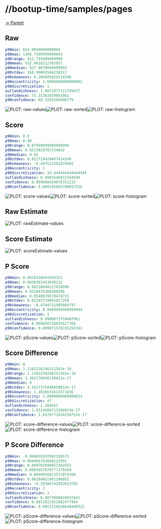 
# //bootup-time/samples/pages

[→ Parent](../..)


## Raw


```yaml
p90min: 654.0040000000004
p90max: 1266.7599999999993
p90range: 612.755999999999
p90mean: 932.0610212765957
p90median: 927.6079999999993
p90stdev: 168.99003594238317
p90skewness: 0.206895829114398
p90eccentricity: 1.0000000000000002
p90discretization: 1
outlandishness: 1.0071977111749477
confidence: 73.31362870683861
p90confidence: 68.3243105846779

```

![PLOT: raw-values](./raw/values.svg)![PLOT: raw-sorted](./raw/sorted.svg)![PLOT: raw-histogram](./raw/histogram.svg)
## Score


```yaml
p90min: 0.9
p90max: 0.98
p90range: 0.07999999999999996
p90mean: 0.9513829787234042
p90median: 0.95
p90stdev: 0.022719429487414268
p90skewness: -0.497623381879902
p90eccentricity: 1
p90discretization: 10.444444444444445
outlandishness: 0.9983546972164549
confidence: 0.009898419676751232
p90confidence: 0.009185685700037556

```

![PLOT: score-values](./score/values.svg)![PLOT: score-sorted](./score/sorted.svg)![PLOT: score-histogram](./score/histogram.svg)
## Raw Estimate

![PLOT: rawEstimate-values](./rawEstimate/values.svg)
## Score Estimate

![PLOT: scoreEstimate-values](./scoreEstimate/values.svg)
## P Score


```yaml
p90min: 0.9026518641936322
p90max: 0.9838383453640132
p90range: 0.08118648117038096
p90mean: 0.9520476366508206
p90median: 0.9549079570474721
p90stdev: 0.02243719691917258
p90skewness: -0.4744731485604797
p90eccentricity: 0.9999999999999994
p90discretization: 1
outlandishness: 0.9980873759407961
confidence: 0.009858728835627766
p90confidence: 0.009071576335292342

```

![PLOT: pScore-values](./pScore/values.svg)![PLOT: pScore-sorted](./pScore/sorted.svg)![PLOT: pScore-histogram](./pScore/histogram.svg)
## Score Difference


```yaml
p90min: 0
p90max: 1.1102230246251565e-16
p90range: 1.1102230246251565e-16
p90mean: 2.362176648138631e-17
p90median: 0
p90stdev: 4.5437375048458033e-17
p90skewness: 1.4036631612571036
p90eccentricity: 1.0000000000000024
p90discretization: 47
outlandishness: 1.168561
confidence: 1.8314606713280823e-17
p90confidence: 1.8370771434250753e-17

```

![PLOT: score-difference-values](./score-difference/values.svg)![PLOT: score-difference-sorted](./score-difference/sorted.svg)![PLOT: score-difference-histogram](./score-difference/histogram.svg)
## P Score Difference


```yaml
p90min: -0.004835932992150571
p90max: 0.004866763660213991
p90range: 0.009702696652364562
p90mean: 0.0005697870777279389
p90median: 0.0009956813571874168
p90stdev: 0.00284851901246852
p90skewness: -0.20386792983923785
p90eccentricity: 1
p90discretization: 1
outlandishness: 0.8873866819032441
confidence: 0.0011821921882477964
p90confidence: 0.0011516838648440522

```

![PLOT: pScore-difference-values](./pScore-difference/values.svg)![PLOT: pScore-difference-sorted](./pScore-difference/sorted.svg)![PLOT: pScore-difference-histogram](./pScore-difference/histogram.svg)